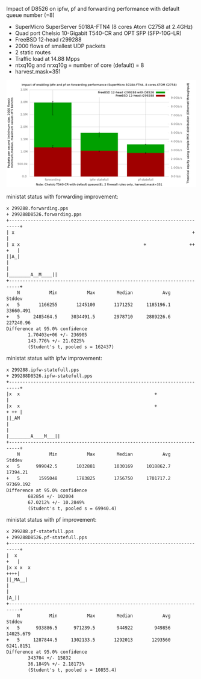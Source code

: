 Impact of D8526 on ipfw, pf and forwarding performance with default queue number (=8)
  - SuperMicro SuperServer 5018A-FTN4 (8 cores Atom C2758 at 2.4GHz)
  - Quad port Chelsio 10-Gigabit T540-CR and OPT SFP (SFP-10G-LR)
  - FreeBSD 12-head r299288
  - 2000 flows of smallest UDP packets
  - 2 static routes
  - Traffic load at 14.88 Mpps
  - ntxq10g and nrxq10g = number of core (default) = 8
  - harvest.mask=351

![Impact of D8526 on ipfw, pf and forwarding performance with default Cheliso queue on FreeBSD 12-head r299288](graph.png)

ministat status with forwarding improvement:

```
x 299288.forwarding.pps
+ 299288D8526.forwarding.pps
+--------------------------------------------------------------------------+
| x                                                                  +     |
| x x                                              +                ++ +   |
||A_|                                                                      |
|                                                        |________A__M____||
+--------------------------------------------------------------------------+
    N           Min           Max        Median           Avg        Stddev
x   5       1166255       1245100       1171252     1185196.1     33660.491
+   5     2485464.5     3034491.5       2978710     2889226.6     227240.96
Difference at 95.0% confidence
        1.70403e+06 +/- 236905
        143.776% +/- 21.0225%
        (Student's t, pooled s = 162437)
```

ministat status with ipfw improvement:

```
x 299288.ipfw-statefull.pps
+ 299288D8526.ipfw-statefull.pps
+--------------------------------------------------------------------------+
|x  x                                                  +                   |
|x  x                                                  +              + ++ |
||_AM                                                                      |
|                                                       |________A____M___||
+--------------------------------------------------------------------------+
    N           Min           Max        Median           Avg        Stddev
x   5      999042.5       1032881       1030169     1018862.7      17394.21
+   5       1595048       1783825       1756750     1701717.2     97369.192
Difference at 95.0% confidence
        682854 +/- 102004
        67.0212% +/- 10.2849%
        (Student's t, pooled s = 69940.4)
```

ministat status with pf improvement:

```
x 299288.pf-statefull.pps
+ 299288D8526.pf-statefull.pps
+--------------------------------------------------------------------------+
|  x                                                                   +   |
|x x x  x                                                              ++++|
||_MA__|                                                                   |
|                                                                      |A_||
+--------------------------------------------------------------------------+
    N           Min           Max        Median           Avg        Stddev
x   5      933886.5      971239.5        944922        949856     14025.679
+   5     1287844.5     1302133.5       1292013       1293560     6241.8151
Difference at 95.0% confidence
        343704 +/- 15832
        36.1849% +/- 2.18173%
        (Student's t, pooled s = 10855.4)
```
